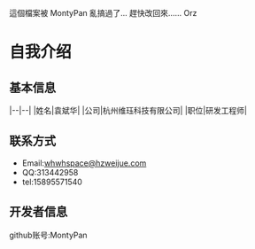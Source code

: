這個檔案被 MontyPan 亂搞過了... 趕快改回來...... Orz

自我介绍
=======


基本信息
-------

|--|--|
|姓名|袁斌华|
|公司|杭州维珏科技有限公司|
|职位|研发工程师|


联系方式
-------

*	Email:whwhspace@hzweijue.com
*	QQ:313442958
*	tel:15895571540


开发者信息
-------

github账号:MontyPan
